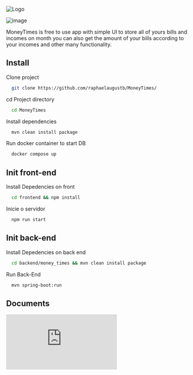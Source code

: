 
![Logo](https://github.com/raphaelaugustb/MoneyTimes/assets/66183690/75b543ae-69b7-4d3f-a632-c93117ae2f59)



![image](https://github.com/raphaelaugustb/MoneyTimes/assets/66183690/ec1a5f26-2203-4fce-8837-710f839beb32)


MoneyTimes is free to use app with simple UI to store all of yours bills and incomes on month you can also get the amount of your bills according to your incomes and other many functionality.


## Install

Clone project

```bash
  git clone https://github.com/raphaelaugustb/MoneyTimes/
```

cd Project directory

```bash
  cd MoneyTimes
```
Install dependencies
```bash
  mvn clean install package
```
Run docker container to start DB

```bash
  docker compose up
```
## Init front-end

Install Depedencies on front

```bash
  cd frontend && npm install
```

Inicie o servidor

```bash
  npm run start
```

## Init back-end

Install Depedencies on back end

```bash
  cd backend/money_times && mvn clean install package 
```

Run Back-End

```bash
  mvn spring-boot:run 
```

## Documents

![Documents](https://github.com/raphaelaugustb/MoneyTimes/blob/main/documents/documents.md)

